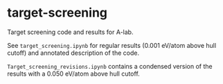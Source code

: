 # target-screening
Target screening code and results for A-lab.

See `target_screening.ipynb` for regular results (0.001 eV/atom above hull cutoff) and annotated description of the code.

`Target_screening_revisions.ipynb` contains a condensed version of the results with a 0.050 eV/atom above hull cutoff.
